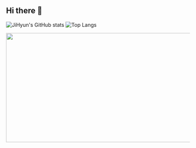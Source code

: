 ## Hi there 👋


![JiHyun's GitHub stats](https://github-readme-stats.vercel.app/api?username=Songj2&show_icons=true&bg_color=30,CEFBC9,8BBDFF)
![Top Langs](https://github-readme-stats.vercel.app/api/top-langs/?username=Songj2&layout=compact)
<a href="https://github.com/devxb/gitanimals">

<img
  src="https://render.gitanimals.org/farms/Songj2"
  width="600"
  height="300"
/>
</a>
